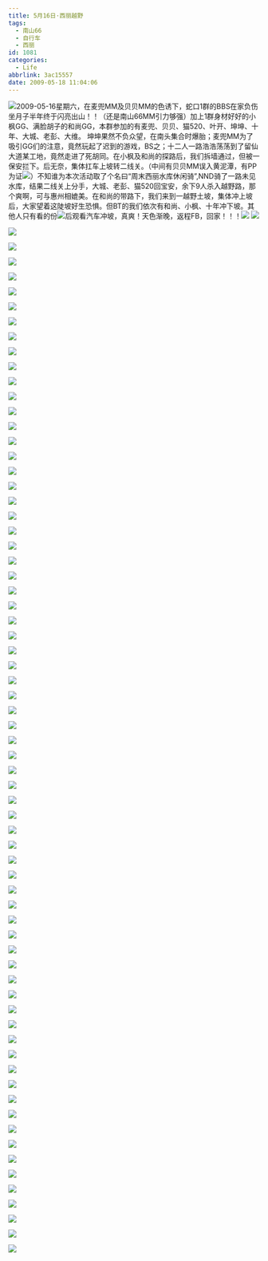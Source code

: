```yaml
---
title: 5月16日·西丽越野
tags:
  - 南山66
  - 自行车
  - 西丽
id: 1081
categories:
  - Life
abbrlink: 3ac15557
date: 2009-05-18 11:04:06
---
```


![](/images/2009/05/18_em010_11235.gif)2009-05-16星期六，在麦兜MM及贝贝MM的色诱下，蛇口1群的BBS在家负伤坐月子半年终于闪亮出山！！（还是南山66MM引力够强）加上1群身材好好的小枫GG、满脸胡子的和尚GG，本群参加的有麦兜、贝贝、猫520、叶开、坤坤、十年、大城、老彭、大维。 
坤坤果然不负众望，在南头集合时爆胎；麦兜MM为了吸引GG们的注意，竟然玩起了迟到的游戏，BS之；十二人一路浩浩荡荡到了留仙大道某工地，竟然走进了死胡同。在小枫及和尚的探路后，我们拆墙通过，但被一保安拦下。后无奈，集体扛车上坡转二线关。（中间有贝贝MM误入黄泥潭，有PP为证![](/images/2009/05/18_em006_11236.gif)）不知谁为本次活动取了个名曰“周末西丽水库休闲骑”,NND骑了一路未见水库，结果二线关上分手，大城、老彭、猫520回宝安，余下9人杀入越野路，那个爽啊，可与惠州相媲美。在和尚的带路下，我们来到一越野土坡，集体冲上坡后，大家望着这陡坡好生恐惧。但BT的我们依次有和尚、小枫、十年冲下坡。其他人只有看的份![](/images/2009/05/18_em010_11235.gif)后观看汽车冲坡，真爽！天色渐晚，返程FB，回家！！！![](/images/2009/05/18_em050_11237.gif) 
![](/images/2009/05/18_20090518_11238.jpg)

![](/images/2009/05/18_20090518_11239.jpg)

![](/images/2009/05/18_20090518_11240.jpg)

![](/images/2009/05/18_20090518_11241.jpg)

![](/images/2009/05/18_20090518_11242.jpg)

![](/images/2009/05/18_20090518_11243.jpg)

![](/images/2009/05/18_20090518_11244.jpg)

![](/images/2009/05/18_20090518_11245.jpg)

![](/images/2009/05/18_20090518_11246.jpg)

![](/images/2009/05/18_20090518_11247.jpg)

![](/images/2009/05/18_20090518_11248.jpg)

![](/images/2009/05/18_20090518_11249.jpg)

![](/images/2009/05/18_20090518_11250.jpg)

![](/images/2009/05/18_20090518_11251.jpg)

![](/images/2009/05/18_20090518_11252.jpg)

![](/images/2009/05/18_20090518_11253.jpg)

![](/images/2009/05/18_20090518_11254.jpg)

![](/images/2009/05/18_20090518_11255.jpg)

![](/images/2009/05/18_20090518_11256.jpg)

![](/images/2009/05/18_20090518_11257.jpg)

![](/images/2009/05/18_20090518_11258.jpg)

![](/images/2009/05/18_20090518_11259.jpg)

![](/images/2009/05/18_20090518_11260.jpg)

![](/images/2009/05/18_20090518_11261.jpg)

![](/images/2009/05/18_20090518_11262.jpg)

![](/images/2009/05/18_20090518_11263.jpg)

![](/images/2009/05/18_20090518_11264.jpg)

![](/images/2009/05/18_20090518_11265.jpg)

![](/images/2009/05/18_20090518_11266.jpg)

![](/images/2009/05/18_20090518_11267.jpg)

![](/images/2009/05/18_20090518_11268.jpg)

![](/images/2009/05/18_20090518_11269.jpg)

![](/images/2009/05/18_20090518_11270.jpg)

![](/images/2009/05/18_20090518_11271.jpg)

![](/images/2009/05/18_20090518_11272.jpg)

![](/images/2009/05/18_20090518_11273.jpg)

![](/images/2009/05/18_20090518_11274.jpg)

![](/images/2009/05/18_20090518_11275.jpg)

![](/images/2009/05/18_20090518_11276.jpg)

![](/images/2009/05/18_20090518_11277.jpg)

![](/images/2009/05/18_20090518_11278.jpg)

![](/images/2009/05/18_20090518_11279.jpg)

![](/images/2009/05/18_20090518_11280.jpg)

![](/images/2009/05/18_20090518_11281.jpg)

![](/images/2009/05/18_20090518_11282.jpg)

![](/images/2009/05/18_20090518_11283.jpg)

![](/images/2009/05/18_20090518_11284.jpg)

![](/images/2009/05/18_20090518_11285.jpg)

![](/images/2009/05/18_20090518_11286.jpg)

![](/images/2009/05/18_20090518_11287.jpg)

![](/images/2009/05/18_20090518_11288.jpg)

![](/images/2009/05/18_20090518_11289.jpg)

![](/images/2009/05/18_20090518_11290.jpg)

![](/images/2009/05/18_20090518_11291.jpg)

![](/images/2009/05/18_20090518_11292.jpg)

![](/images/2009/05/18_20090518_11293.jpg)

![](/images/2009/05/18_20090518_11294.jpg)

![](/images/2009/05/18_20090518_11295.jpg)

![](/images/2009/05/18_20090518_11296.jpg)

![](/images/2009/05/18_20090518_11297.jpg)

![](/images/2009/05/18_20090518_11298.jpg)

![](/images/2009/05/18_20090518_11299.jpg)

![](/images/2009/05/18_20090518_11300.jpg)

![](/images/2009/05/18_20090518_11301.jpg)

![](/images/2009/05/18_20090518_11302.jpg)

![](/images/2009/05/18_20090518_11303.jpg)

![](/images/2009/05/18_20090518_11304.jpg)

![](/images/2009/05/18_20090518_11305.jpg)

![](/images/2009/05/18_20090518_11306.jpg)

![](/images/2009/05/18_20090518_11307.jpg)